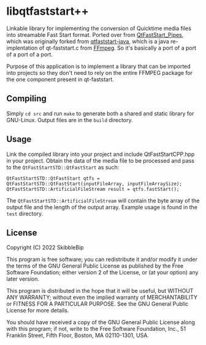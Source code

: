 
# libqtfaststart++

Linkable library for implementing the conversion of Quicktime media files into streamable Fast Start format.
Ported over from [QtFastStart_Pipes](https://github.com/SkibbleBip/QtFastStart_Pipes), which was originally forked from [qtfaststart-java](https://github.com/ypresto/qtfaststart-java), which is a java re-implentation of  qt-faststart.c from [FFmpeg](https://github.com/FFmpeg/FFmpeg). So it's basically a port of a port of a port of a port.

Purpose of this application is to implement a library that can be imported into projects so they don't need to rely on the entire FFMPEG package for the one component present in qt-faststart.

## Compiling
Simply `cd src` and run `make` to generate both a shared and static library for GNU-Linux. Output files are in the `build` directory.

## Usage
Link the compiled library into your project and include QtFastStartCPP.hpp in your project.
Obtain the data of the media file to be processed and pass to the `QtFastStartSTD::QtFastStart` as such:

```
QtFastStartSTD::QtFastStart qtfs = QtFastStartSTD::QtFastStart(inputFileArray, inputFileArraySize);
QtFastStartSTD::ArtificialFileStream result = qtfs.fastStart();
```

The `QtFastStartSTD::ArtificialFileStream` will contain the byte array of the output file and the length of the output array.
Example usage is found in the `test` directory.

## License
Copyright (C) 2022 SkibbleBip

This program is free software; you can redistribute it and/or modify it under the terms of the GNU General Public License as published by the Free Software Foundation; either version 2 of the License, or (at your option) any later version.

This program is distributed in the hope that it will be useful, but WITHOUT ANY WARRANTY; without even the implied warranty of MERCHANTABILITY or FITNESS FOR A PARTICULAR PURPOSE. See the GNU General Public License for more details.

You should have received a copy of the GNU General Public License along with this program; if not, write to the Free Software Foundation, Inc., 51 Franklin Street, Fifth Floor, Boston, MA 02110-1301, USA.
